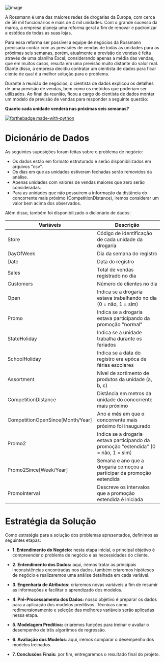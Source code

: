 ![image](https://user-images.githubusercontent.com/44026423/125207967-27f76b80-e266-11eb-9f03-de62c59f6699.png)

A Rossmann é uma das maiores redes de drogarias da Europa, com cerca de 56 mil funcionários e mais de 4 mil unidades. Com o grande sucesso da marca, a empresa planeja uma reforma geral a fim de renovar e padronizar a estética de todas as suas lojas.

Para essa reforma ser possível a equipe de negócios da Rossmann precisaria contar com as previsões de vendas de todas as unidades para as próximas seis semanas, porém, atualmente a previsão de vendas é feita através de uma planilha Excel, considerando apenas a média das vendas, que em muitos casos, resulta em uma previsão muito distante do valor real. Diante disso, a empresa decidiu contratar um cientista de dados para ficar ciente de qual é a melhor solução para o problema.

Durante a reunião de negócios, o cientista de dados explicou os detalhes de uma previsão de vendas, bem como os metódos que poderiam ser utilizados. Ao final da reunião, ficou a cargo do cientista de dados montar um modelo de previsão de vendas para responder a seguinte questão:

**Quanto cada unidade venderá nas próximas seis semanas?**

[![forthebadge made-with-python](http://ForTheBadge.com/images/badges/made-with-python.svg)](https://www.python.org/)

# Dicionário de Dados

As seguintes suposições foram feitas sobre o problema de negócio:
- Os dados estão em formato estruturado e serão disponibilizados em arquivos "csv".
- Os dias em que as unidades estiveram fechadas serão removidos da análise.
- Apenas unidades com valores de vendas maiores que zero serão consideradas.
- Para as unidades que não possuirem a informação da distância do concorrente mais próximo (CompetitionDistance), iremos considerar um valor bem acima dos observados.

Além disso, também foi disponibilizado o dicionário de dados:

| Variáveis                        | Descrição                                                    |
| -------------------------------- | ------------------------------------------------------------ |
| Store                            | Código de identificação de cada unidade da drogaria          |                          
| DayOfWeek                        | Dia da semana do registro                                    |
| Date                             | Data do registro                                             |
| Sales                            | Total de vendas registrado no dia                            |
| Customers                        | Número de clientes no dia                                    |
| Open                             | Indica se a drogaria estava trabalhando no dia (0 = não, 1 = sim) |
| Promo                            | Indica se a drogaria estava participando da promoção "normal" |
| StateHoliday                     | Indica se a unidade trabalha durante os feriados |
| SchoolHoliday                    | Indica se a data do registro era epóca de férias escolares  |
| Assortment                       | Nível de sortimento de produtos da unidade (a, b, c) |
| CompetitionDistance              | Distância em metros da unidade do concorrente mais próximo |
| CompetitionOpenSince[Month/Year] | Ano e mês em que o concorrente mais próximo foi inaugurado |
| Promo2                           | Indica se a drogaria estava participando da promoção "estendida" (0 = não, 1 = sim) |
| Promo2Since[Week/Year]           | Semana e ano que a drogaria começou a participar da promoção estendida |
| PromoInterval                    | Descreve os intervalos que a promoção estendida é iniciada |

# Estratégia da Solução
Como estratégia para a solução dos problemas apresentados, definimos as seguintes etapas: 
- **1. Entendimento do Negócio:** nesta etapa inicial, o principal objetivo é compreender o problema de negócio e as necessidades do cliente.
- **2. Entendimento dos Dados:** aqui, iremos tratar as principais inconsistências encontradas nos dados, também criaremos hipóteses de negócio e realizaremos uma análise detalhada em cada variável. 
- **3. Engenharia de Atributos:** criaremos novas variáveis a fim de resumir as informações e facilitar o aprendizado dos modelos.


- **4. Pré-Processamento dos Dados:** nosso objetivo é preparar os dados para a aplicação dos modelos preditivos. Técnicas como redimensionamento e seleção das melhores variáveis serão aplicadas nessa etapa.


- **5. Modelagem Preditiva:** criaremos funções para treinar e avaliar o desempenho de três algoritmos de regressão.


- **6. Avaliação dos Modelos**: aqui, iremos comparar o desempenho dos modelos treinados. 


- **7. Conclusões Finais:** por fim, entregaremos o resultado final do projeto.
